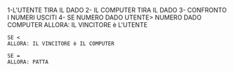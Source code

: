 <!-- ESERCIZIO DADI -->

1-L'UTENTE TIRA IL DADO
2- IL COMPUTER TIRA IL DADO
3- CONFRONTO I NUMERI USCITI
4- SE NUMERO DADO UTENTE> NUMERO DADO COMPUTER
    ALLORA: IL VINCITORE è L'UTENTE

    SE <
    ALLORA: IL VINCITORE è IL COMPUTER

    SE =
    ALLORA: PATTA